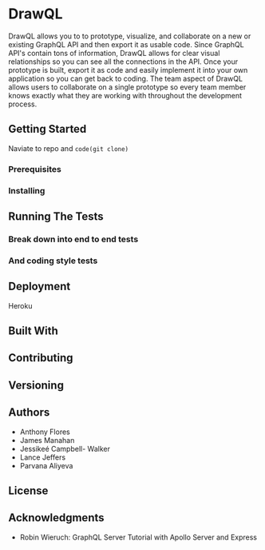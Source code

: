 # DrawQL

DrawQL allows you to to prototype, visualize, and collaborate on a new or existing GraphQL API and then export it as usable code. Since GraphQL API's contain tons of information, DrawQL allows for clear visual relationships so you can see all the connections in the API. Once your prototype is built, export it as code and easily implement it into your own application so you can get back to coding. The team aspect of DrawQL allows users to collaborate on a single prototype so every team member knows exactly what they are working with throughout the development process.


## Getting Started
Naviate to repo and `code(git clone)`

### Prerequisites

### Installing

## Running The Tests

### Break down into end to end tests

### And coding style tests

## Deployment
Heroku

## Built With

## Contributing

## Versioning

## Authors
 * Anthony Flores
 * James Manahan
 * Jessikeé Campbell- Walker
 * Lance Jeffers
 * Parvana Aliyeva

## License

## Acknowledgments
  * Robin Wieruch: GraphQL Server Tutorial with Apollo Server and Express
